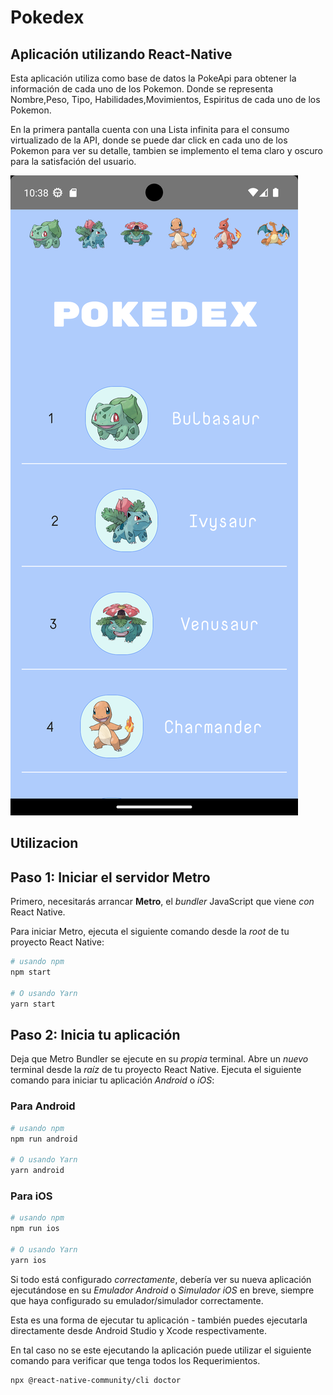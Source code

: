 # Pokedex
## Aplicación utilizando React-Native

Esta aplicación utiliza como base de datos la PokeApi para obtener la información de cada uno de los Pokemon.
Donde se representa Nombre,Peso, Tipo, Habilidades,Movimientos, Espiritus de cada uno de los Pokemon.

En la primera pantalla cuenta con una Lista infinita para el consumo virtualizado de la API, donde se puede dar click en cada uno de los Pokemon para ver su detalle, tambien se implemento el tema claro y oscuro para la satisfación del usuario.


![texto cualquiera por si no carga la imagen](https://raw.githubusercontent.com/BegoKath/Pokedex/master/assets/img/1.png)

## Utilizacion
## Paso 1: Iniciar el servidor Metro

Primero, necesitarás arrancar **Metro**, el _bundler_ JavaScript que viene _con_ React Native.

Para iniciar Metro, ejecuta el siguiente comando desde la _root_ de tu proyecto React Native:

```bash
# usando npm
npm start

# O usando Yarn
yarn start
```

## Paso 2: Inicia tu aplicación

Deja que Metro Bundler se ejecute en su _propia_ terminal. Abre un _nuevo_ terminal desde la _raíz_ de tu proyecto React Native. Ejecuta el siguiente comando para iniciar tu aplicación _Android_ o _iOS_:

### Para Android

```bash
# usando npm
npm run android

# O usando Yarn
yarn android
```

### Para iOS

```bash
# usando npm
npm run ios

# O usando Yarn
yarn ios
```

Si todo está configurado _correctamente_, debería ver su nueva aplicación ejecutándose en su _Emulador Android_ o _Simulador iOS_ en breve, siempre que haya configurado su emulador/simulador correctamente.

Esta es una forma de ejecutar tu aplicación - también puedes ejecutarla directamente desde Android Studio y Xcode respectivamente.

En tal caso no se este ejecutando la aplicación puede utilizar el siguiente comando para verificar que tenga todos los Requerimientos.
```bash
npx @react-native-community/cli doctor
```
